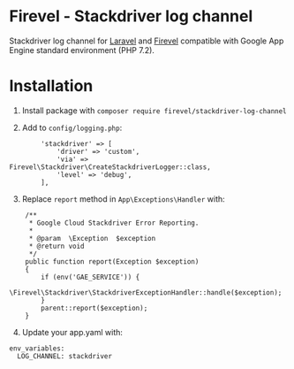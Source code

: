 # Firevel - Stackdriver log channel
Stackdriver log channel for [Laravel](https://www.laravel.com) and [Firevel](https://www.firevel.com) compatible with Google App Engine standard environment (PHP 7.2).

# Installation
1) Install package with `composer require firevel/stackdriver-log-channel`

2) Add to `config/logging.php`:
```
        'stackdriver' => [
            'driver' => 'custom',
            'via' => Firevel\Stackdriver\CreateStackdriverLogger::class,
            'level' => 'debug',
        ],
```

3) Replace `report` method in `App\Exceptions\Handler` with:
```
    /**
     * Google Cloud Stackdriver Error Reporting.
     *
     * @param  \Exception  $exception
     * @return void
     */
    public function report(Exception $exception)
    {
        if (env('GAE_SERVICE')) {
            \Firevel\Stackdriver\StackdriverExceptionHandler::handle($exception);
        }
        parent::report($exception);
    }
```
4) Update your app.yaml with:
```
env_variables:
  LOG_CHANNEL: stackdriver
```
